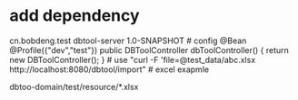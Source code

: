 # add dependency

<dependency>
            <groupId>cn.bobdeng.test</groupId>
            <artifactId>dbtool-server</artifactId>
            <version>1.0-SNAPSHOT</version>
        </dependency>
# config
@Bean
    @Profile({"dev","test"})
    public DBToolController dbToolController() {
        return new DBToolController();
    }
# use
"curl -F 'file=@test_data/abc.xlsx http://localhost:8080/dbtool/import"
# excel exapmle

dbtoo-domain/test/resource/*.xlsx
